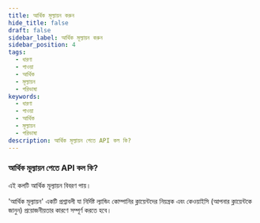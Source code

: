 ```yaml
---
title: আর্থিক মূল্যায়ন করুন
hide_title: false
draft: false
sidebar_label: আর্থিক মূল্যায়ন করুন
sidebar_position: 4
tags:
  - ধারণা
  - পাওয়া
  - আর্থিক
  - মূল্যায়ন
  - পরিভাষা
keywords:
  - ধারণা
  - পাওয়া
  - আর্থিক
  - মূল্যায়ন
  - পরিভাষা
description: আর্থিক মূল্যায়ন পেতে API কল কি?
---
```


### আর্থিক মূল্যায়ন পেতে API কল কি?

এই কলটি আর্থিক মূল্যায়ন বিবরণ পায়।

'আর্থিক মূল্যায়ন' একটি প্রশ্নাবলী যা নির্দিষ্ট ল্যান্ডিং কোম্পানির ক্লায়েন্টদের নিয়ন্ত্রক এবং কেওয়াইসি (আপনার ক্লায়েন্টকে জানুন) প্রয়োজনীয়তার কারণে সম্পূর্ণ করতে হবে।
